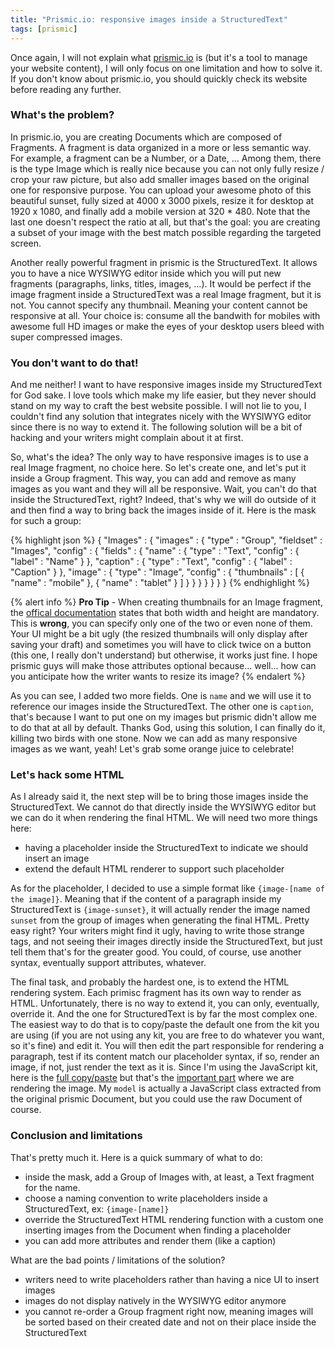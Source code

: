 ```yaml
---
title: "Prismic.io: responsive images inside a StructuredText"
tags: [prismic]
---
```


Once again, I will not explain what [prismic.io](http://prismic.io) is (but it's a tool to manage your website content), I will only focus on one limitation and how to solve it. If you don't know about prismic.io, you should quickly check its website before reading any further.

### What's the problem?

In prismic.io, you are creating Documents which are composed of Fragments. A fragment is data organized in a more or less semantic way. For example, a fragment can be a Number, or a Date, ... Among them, there is the type Image which is really nice because you can not only fully resize / crop your raw picture, but also add smaller images based on the original one for responsive purpose. You can upload your awesome photo of this beautiful sunset, fully sized at 4000 x 3000 pixels, resize it for desktop at 1920 x 1080, and finally add a mobile version at 320 * 480. Note that the last one doesn't respect the ratio at all, but that's the goal: you are creating a subset of your image with the best match possible regarding the targeted screen.

Another really powerful fragment in prismic is the StructuredText. It allows you to have a nice WYSIWYG editor inside which you will put new fragments (paragraphs, links, titles, images, ...). It would be perfect if the image fragment inside a StructuredText was a real Image fragment, but it is not. You cannot specify any thumbnail. Meaning your content cannot be responsive at all. Your choice is: consume all the bandwith for mobiles with awesome full HD images or make the eyes of your desktop users bleed with super compressed images.

### You don't want to do that!

And me neither! I want to have responsive images inside my StructuredText for God sake. I love tools which make my life easier, but they never should stand on my way to craft the best website possible. I will not lie to you, I couldn't find any solution that integrates nicely with the WYSIWYG editor since there is no way to extend it. The following solution will be a bit of hacking and your writers might complain about it at first.

So, what's the idea? The only way to have responsive images is to use a real Image fragment, no choice here. So let's create one, and let's put it inside a Group fragment. This way, you can add and remove as many images as you want and they will all be responsive. Wait, you can't do that inside the StructuredText, right? Indeed, that's why we will do outside of it and then find a way to bring back the images inside of it. Here is the mask for such a group:

{% highlight json %}
{
  "Images" : {
    "images" : {
      "type" : "Group",
      "fieldset" : "Images",
      "config" : {
        "fields" : {
          "name" : {
            "type" : "Text",
            "config" : {
              "label" : "Name"
            }
          },
          "caption" : {
            "type" : "Text",
            "config" : {
              "label" : "Caption"
            }
          },
          "image" : {
            "type" : "Image",
            "config" : {
              "thumbnails" : [ {
                "name" : "mobile"
              }, {
                "name" : "tablet"
              } ]
            }
          }
        }
      }
    }
  }
}
{% endhighlight %}

{% alert info %}
  **Pro Tip** - When creating thumbnails for an Image fragment, the [offical documentation](https://developers.prismic.io/documentation/UjBeuLGIJ3EKtgBV/repository-administrators-manual#document-masks) states that both width and height are mandatory. This is **wrong**, you can specify only one of the two or even none of them. Your UI might be a bit ugly (the resized thumbnails will only display after saving your draft) and sometimes you will have to click twice on a button (this one, I really don't understand) but otherwise, it works just fine. I hope prismic guys will make those attributes optional because... well... how can you anticipate how the writer wants to resize its image?
{% endalert %}

As you can see, I added two more fields. One is `name` and we will use it to reference our images inside the StructuredText. The other one is `caption`, that's because I want to put one on my images but prismic didn't allow me to do that at all by default. Thanks God, using this solution, I can finally do it, killing two birds with one stone. Now we can add as many responsive images as we want, yeah! Let's grab some orange juice to celebrate!

### Let's hack some HTML

As I already said it, the next step will be to bring those images inside the StructuredText. We cannot do that directly inside the WYSIWYG editor but we can do it when rendering the final HTML. We will need two more things here:

* having a placeholder inside the StructuredText to indicate we should insert an image
* extend the default HTML renderer to support such placeholder

As for the placeholder, I decided to use a simple format like `{image-[name of the image]}`. Meaning that if the content of a paragraph inside my StructuredText is `{image-sunset}`, it will actually render the image named `sunset` from the group of images when generating the final HTML. Pretty easy right? Your writers might find it ugly, having to write those strange tags, and not seeing their images directly inside the StructuredText, but just tell them that's for the greater good. You could, of course, use another syntax, eventually support attributes, whatever.

The final task, and probably the hardest one, is to extend the HTML rendering system. Each primisc fragment has its own way to render as HTML. Unfortunately, there is no way to extend it, you can only, eventually, override it. And the one for StructuredText is by far the most complex one. The easiest way to do that is to copy/paste the default one from the kit you are using (if you are not using any kit, you are free to do whatever you want, so it's fine) and edit it. You will then edit the part responsible for rendering a paragraph, test if its content match our placeholder syntax, if so, render an image, if not, just render the text as it is. Since I'm using the JavaScript kit, here is the [full copy/paste](https://github.com/pauldijou/farewell/blob/9a744565d7e66f06aa9a3edf7e360db0f00c70aa/scripts/prismic.js#L65-L159) but that's the [important part](https://github.com/pauldijou/farewell/blob/9a744565d7e66f06aa9a3edf7e360db0f00c70aa/scripts/prismic.js#L105-L117) where we are rendering the image. My `model` is actually a JavaScript class extracted from the original prismic Document, but you could use the raw Document of course.

### Conclusion and limitations

That's pretty much it. Here is a quick summary of what to do:

* inside the mask, add a Group of Images with, at least, a Text fragment for the name.
* choose a naming convention to write placeholders inside a StructuredText, ex: `{image-[name]}`
* override the StructuredText HTML rendering function with a custom one inserting images from the Document when finding a placeholder
* you can add more attributes and render them (like a caption)

What are the bad points / limitations of the solution?

* writers need to write placeholders rather than having a nice UI to insert images
* images do not display natively in the WYSIWYG editor anymore
* you cannot re-order a Group fragment right now, meaning images will be sorted based on their created date and not on their place inside the StructuredText

